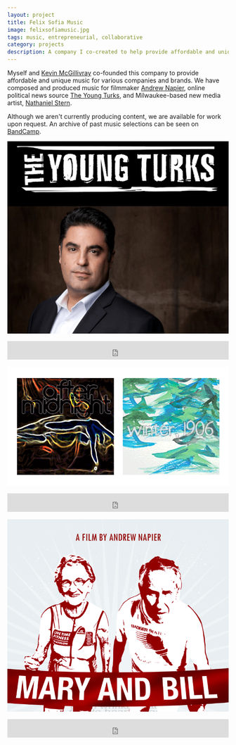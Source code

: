 ```yaml
---
layout: project
title: Felix Sofia Music
image: felixsofiamusic.jpg
tags: music, entrepreneurial, collaborative
category: projects
description: A company I co-created to help provide affordable and unique music for companies and brands.
---
```


Myself and [Kevin McGillivray](http://www.kevinmcgillivray.net "Kevin McGillivray") co-founded this company to provide affordable and unique music for various companies and brands. We have composed and produced music for filmmaker [Andrew Napier](http://www.imdb.com/name/nm3598310/ "Andrew Napier IMDB"), online political news source [The Young Turks](http://www.tytnetwork.com "The Young Turks"), and Milwaukee-based new media artist, [Nathaniel Stern](http://nathanielstern.com "Nathaniel Stern").

Although we aren't currently producing content, we are available for work upon request. An archive of past music selections can be seen on [BandCamp](http://felixsofia.bandcamp.com "BandCamp").

![Felix Sofia Music 02](/img/felixsofiamusic_image02.png)

<iframe style="border: 0; width: 100%; height: 42px;" src="http://bandcamp.com/EmbeddedPlayer/album=986246361/size=small/bgcol=ffffff/linkcol=0687f5/artwork=none/transparent=true/" seamless><a href="http://felixsofia.bandcamp.com/album/selections-from-the-young-turks">Selections from The Young Turks by Felix Sofia Music</a></iframe>

![Felix Sofia Music 03](/img/felixsofiamusic_image03.png)

<iframe style="border: 0; width: 100%; height: 42px;" src="http://bandcamp.com/EmbeddedPlayer/album=1791734586/size=small/bgcol=ffffff/linkcol=0687f5/artwork=none/transparent=true/" seamless><a href="http://felixsofia.bandcamp.com/album/winter-1906">Winter, 1906 by Felix Sofia Music</a></iframe>

![Felix Sofia Music 01](/img/felixsofiamusic_image01.png)

<iframe style="border: 0; width: 100%; height: 42px;" src="http://bandcamp.com/EmbeddedPlayer/album=2784637052/size=small/bgcol=ffffff/linkcol=0687f5/artwork=none/transparent=true/" seamless><a href="http://felixsofia.bandcamp.com/album/music-from-mary-and-bill">Music from Mary and Bill by Felix Sofia Music</a></iframe>